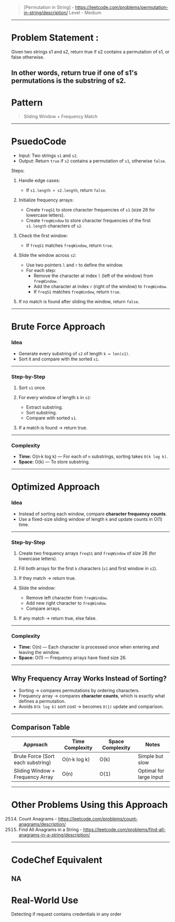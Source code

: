 > [Permutation in String] - https://leetcode.com/problems/permutation-in-string/description/
> Level - Medium
--------------------------------------------------------------------------------------------------------------------------------------
# Problem Statement : 

Given two strings s1 and s2, return true if s2 contains a permutation of s1, or false otherwise.

In other words, return true if one of s1's permutations is the substring of s2.
--------------------------------------------------------------------------------------------------------------------------------------
# Pattern
> Sliding Window + Frequency Match 
--------------------------------------------------------------------------------------------------------------------------------------
# PsuedoCode

* Input: Two strings `s1` and `s2`.
* Output: Return `true` if `s2` contains a permutation of `s1`, otherwise `false`.

Steps:
1. Handle edge cases:
   - If `s1.length > s2.length`, return `false`.

2. Initialize frequency arrays:
   - Create `freqS1` to store character frequencies of `s1` (size 26 for lowercase letters).
   - Create `freqWindow` to store character frequencies of the first `s1.length` characters of `s2`.

3. Check the first window:
   - If `freqS1` matches `freqWindow`, return `true`.

4. Slide the window across `s2`:
   - Use two pointers `l` and `r` to define the window.
   - For each step:
     - Remove the character at index `l` (left of the window) from `freqWindow`.
     - Add the character at index `r` (right of the window) to `freqWindow`.
     - If `freqS1` matches `freqWindow`, return `true`.

5. If no match is found after sliding the window, return `false`.
--------------------------------------------------------------------------------------------------------------------------------------
# Brute Force Approach

### **Idea**

* Generate every substring of `s2` of length `k = len(s1)`.
* Sort it and compare with the sorted `s1`.

---

### **Step-by-Step**

1. Sort `s1` once.
2. For every window of length `k` in `s2`:

   * Extract substring.
   * Sort substring.
   * Compare with sorted `s1`.
3. If a match is found → return true.

---

### **Complexity**

* **Time:** O(n·k log k) — For each of `n` substrings, sorting takes `O(k log k)`.
* **Space:** O(k) — To store substring.
--------------------------------------------------------------------------------------------------------------------------------------
# Optimized Approach

### **Idea**

* Instead of sorting each window, compare **character frequency counts**.
* Use a fixed-size sliding window of length `k` and update counts in O(1) time.

---

### **Step-by-Step**

1. Create two frequency arrays `freqS1` and `freqWindow` of size 26 (for lowercase letters).
2. Fill both arrays for the first `k` characters (`s1` and first window in `s2`).
3. If they match → return true.
4. Slide the window:

   * Remove left character from `freqWindow`.
   * Add new right character to `freqWindow`.
   * Compare arrays.
5. If any match → return true, else false.

---

### **Complexity**

* **Time:** O(n) — Each character is processed once when entering and leaving the window.
* **Space:** O(1) — Frequency arrays have fixed size 26.

---

## **Why Frequency Array Works Instead of Sorting?**

* Sorting → compares permutations by ordering characters.
* Frequency array → compares **character counts**, which is exactly what defines a permutation.
* Avoids `O(k log k)` sort cost → becomes `O(1)` update and comparison.

---

## **Comparison Table**

| Approach                          | Time Complexity | Space Complexity | Notes                   |
| --------------------------------- | --------------- | ---------------- | ----------------------- |
| Brute Force (Sort each substring) | O(n·k log k)    | O(k)             | Simple but slow         |
| Sliding Window + Frequency Array  | O(n)            | O(1)             | Optimal for large input |

--------------------------------------------------------------------------------------------------------------------------------------
# Other Problems Using this Approach
2514. Count Anagrams - https://leetcode.com/problems/count-anagrams/description/
438. Find All Anagrams in a String - https://leetcode.com/problems/find-all-anagrams-in-a-string/description/
--------------------------------------------------------------------------------------------------------------------------------------
# CodeChef Equivalent
NA
--------------------------------------------------------------------------------------------------------------------------------------
# Real-World Use
Detecting if request contains credentials in any order

